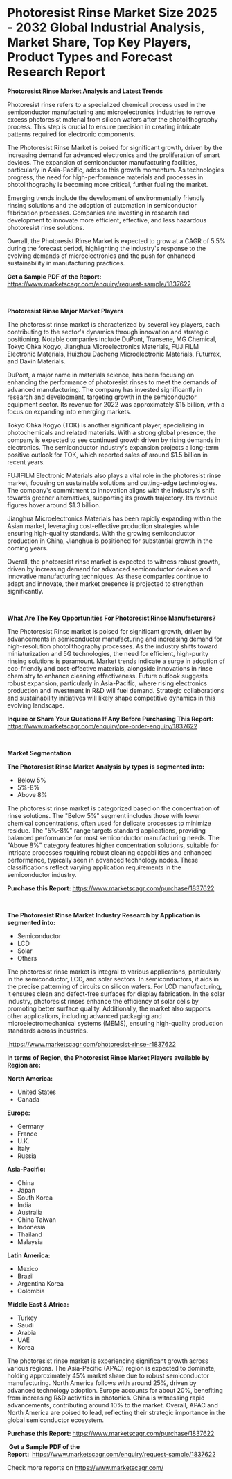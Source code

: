<p><h1>Photoresist Rinse Market Size 2025 - 2032 Global Industrial Analysis, Market Share, Top Key Players, Product Types and Forecast Research Report</h1></p><p><strong>Photoresist Rinse Market Analysis and Latest Trends</strong></p>
<p><p>Photoresist rinse refers to a specialized chemical process used in the semiconductor manufacturing and microelectronics industries to remove excess photoresist material from silicon wafers after the photolithography process. This step is crucial to ensure precision in creating intricate patterns required for electronic components.</p><p>The Photoresist Rinse Market is poised for significant growth, driven by the increasing demand for advanced electronics and the proliferation of smart devices. The expansion of semiconductor manufacturing facilities, particularly in Asia-Pacific, adds to this growth momentum. As technologies progress, the need for high-performance materials and processes in photolithography is becoming more critical, further fueling the market.</p><p>Emerging trends include the development of environmentally friendly rinsing solutions and the adoption of automation in semiconductor fabrication processes. Companies are investing in research and development to innovate more efficient, effective, and less hazardous photoresist rinse solutions.</p><p>Overall, the Photoresist Rinse Market is expected to grow at a CAGR of 5.5% during the forecast period, highlighting the industry's response to the evolving demands of microelectronics and the push for enhanced sustainability in manufacturing practices.</p></p>
<p><strong>Get a Sample PDF of the Report:&nbsp;</strong> <a href="https://www.marketscagr.com/enquiry/request-sample/1837622?utm_campaign=2307&utm_medium=2&utm_source=Github&utm_content=ia&utm_term=02032025&utm_id=photoresist-rinse">https://www.marketscagr.com/enquiry/request-sample/1837622</a></p>
<p>&nbsp;</p>
<p><strong>Photoresist Rinse Major Market Players</strong></p>
<p><p>The photoresist rinse market is characterized by several key players, each contributing to the sector's dynamics through innovation and strategic positioning. Notable companies include DuPont, Transene, MG Chemical, Tokyo Ohka Kogyo, Jianghua Microelectronics Materials, FUJIFILM Electronic Materials, Huizhou Dacheng Microelectronic Materials, Futurrex, and Daxin Materials.</p><p>DuPont, a major name in materials science, has been focusing on enhancing the performance of photoresist rinses to meet the demands of advanced manufacturing. The company has invested significantly in research and development, targeting growth in the semiconductor equipment sector. Its revenue for 2022 was approximately $15 billion, with a focus on expanding into emerging markets.</p><p>Tokyo Ohka Kogyo (TOK) is another significant player, specializing in photochemicals and related materials. With a strong global presence, the company is expected to see continued growth driven by rising demands in electronics. The semiconductor industry's expansion projects a long-term positive outlook for TOK, which reported sales of around $1.5 billion in recent years.</p><p>FUJIFILM Electronic Materials also plays a vital role in the photoresist rinse market, focusing on sustainable solutions and cutting-edge technologies. The company's commitment to innovation aligns with the industry's shift towards greener alternatives, supporting its growth trajectory. Its revenue figures hover around $1.3 billion.</p><p>Jianghua Microelectronics Materials has been rapidly expanding within the Asian market, leveraging cost-effective production strategies while ensuring high-quality standards. With the growing semiconductor production in China, Jianghua is positioned for substantial growth in the coming years.</p><p>Overall, the photoresist rinse market is expected to witness robust growth, driven by increasing demand for advanced semiconductor devices and innovative manufacturing techniques. As these companies continue to adapt and innovate, their market presence is projected to strengthen significantly.</p></p>
<p>&nbsp;</p>
<p><strong>What Are The Key Opportunities For Photoresist Rinse Manufacturers?</strong></p>
<p><p>The Photoresist Rinse market is poised for significant growth, driven by advancements in semiconductor manufacturing and increasing demand for high-resolution photolithography processes. As the industry shifts toward miniaturization and 5G technologies, the need for efficient, high-purity rinsing solutions is paramount. Market trends indicate a surge in adoption of eco-friendly and cost-effective materials, alongside innovations in rinse chemistry to enhance cleaning effectiveness. Future outlook suggests robust expansion, particularly in Asia-Pacific, where rising electronics production and investment in R&D will fuel demand. Strategic collaborations and sustainability initiatives will likely shape competitive dynamics in this evolving landscape.</p></p>
<p><strong>Inquire or Share Your Questions If Any Before Purchasing This Report:</strong> <a href="https://www.marketscagr.com/enquiry/pre-order-enquiry/1837622?utm_campaign=2307&utm_medium=2&utm_source=Github&utm_content=ia&utm_term=02032025&utm_id=photoresist-rinse">https://www.marketscagr.com/enquiry/pre-order-enquiry/1837622</a></p>
<p>&nbsp;</p>
<p><strong>Market Segmentation</strong></p>
<p><strong>The Photoresist Rinse Market Analysis by types is segmented into:</strong></p>
<p><ul><li>Below 5%</li><li>5%-8%</li><li>Above 8%</li></ul></p>
<p><p>The photoresist rinse market is categorized based on the concentration of rinse solutions. The "Below 5%" segment includes those with lower chemical concentrations, often used for delicate processes to minimize residue. The "5%-8%" range targets standard applications, providing balanced performance for most semiconductor manufacturing needs. The "Above 8%" category features higher concentration solutions, suitable for intricate processes requiring robust cleaning capabilities and enhanced performance, typically seen in advanced technology nodes. These classifications reflect varying application requirements in the semiconductor industry.</p></p>
<p><strong>Purchase this Report:&nbsp;</strong><a href="https://www.marketscagr.com/purchase/1837622?utm_campaign=2307&utm_medium=2&utm_source=Github&utm_content=ia&utm_term=02032025&utm_id=photoresist-rinse">https://www.marketscagr.com/purchase/1837622</a></p>
<p>&nbsp;</p>
<p><strong>The Photoresist Rinse Market Industry Research by Application is segmented into:</strong></p>
<p><ul><li>Semiconductor</li><li>LCD</li><li>Solar</li><li>Others</li></ul></p>
<p><p>The photoresist rinse market is integral to various applications, particularly in the semiconductor, LCD, and solar sectors. In semiconductors, it aids in the precise patterning of circuits on silicon wafers. For LCD manufacturing, it ensures clean and defect-free surfaces for display fabrication. In the solar industry, photoresist rinses enhance the efficiency of solar cells by promoting better surface quality. Additionally, the market also supports other applications, including advanced packaging and microelectromechanical systems (MEMS), ensuring high-quality production standards across industries.</p></p>
<p><a href="https://www.marketscagr.com/photoresist-rinse-r1837622?utm_campaign=2307&utm_medium=2&utm_source=Github&utm_content=ia&utm_term=02032025&utm_id=photoresist-rinse">&nbsp;https://www.marketscagr.com/photoresist-rinse-r1837622</a></p>
<p><strong>In terms of Region, the Photoresist Rinse Market Players available by Region are:</strong></p>
<p>
    <p> <strong> North America: </strong>
        <ul>
            <li>United States</li>
            <li>Canada</li>
        </ul>
        </p> 
    <p> <strong> Europe: </strong>
        <ul>
            <li>Germany</li>
            <li>France</li>
            <li>U.K.</li>
            <li>Italy</li>
            <li>Russia</li>
        </ul>
        </p> 
    <p> <strong> Asia-Pacific: </strong>
        <ul>
            <li>China</li>
            <li>Japan</li>
            <li>South Korea</li>
            <li>India</li>
            <li>Australia</li>
            <li>China Taiwan</li>
            <li>Indonesia</li>
            <li>Thailand</li>
            <li>Malaysia</li>
        </ul>
        </p> 
    <p> <strong> Latin America: </strong>
        <ul>
            <li>Mexico</li>
            <li>Brazil</li>
            <li>Argentina Korea</li>
            <li>Colombia</li>
        </ul>
        </p> 
    <p> <strong> Middle East & Africa: </strong>
        <ul>
            <li>Turkey</li>
            <li>Saudi</li>
            <li>Arabia</li>
            <li>UAE</li>
            <li>Korea</li>
        </ul>
    </p>
    </p>
<p><p>The photoresist rinse market is experiencing significant growth across various regions. The Asia-Pacific (APAC) region is expected to dominate, holding approximately 45% market share due to robust semiconductor manufacturing. North America follows with around 25%, driven by advanced technology adoption. Europe accounts for about 20%, benefiting from increasing R&D activities in photonics. China is witnessing rapid advancements, contributing around 10% to the market. Overall, APAC and North America are poised to lead, reflecting their strategic importance in the global semiconductor ecosystem.</p></p>
<p><strong>Purchase this Report: </strong><a href="https://www.marketscagr.com/purchase/1837622?utm_campaign=2307&utm_medium=2&utm_source=Github&utm_content=ia&utm_term=02032025&utm_id=photoresist-rinse">https://www.marketscagr.com/purchase/1837622</a></p>
<p>&nbsp;<strong>Get a Sample PDF of the Report:&nbsp;&nbsp;</strong><a href="https://www.marketscagr.com/enquiry/request-sample/1837622?utm_campaign=2307&utm_medium=2&utm_source=Github&utm_content=ia&utm_term=02032025&utm_id=photoresist-rinse">https://www.marketscagr.com/enquiry/request-sample/1837622</a></p>
<p><strong></strong></p>
<p>Check more reports on <a href="https://www.marketscagr.com/?utm_campaign=2307&utm_medium=2&utm_source=Github&utm_content=ia&utm_term=02032025&utm_id=photoresist-rinse">https://www.marketscagr.com/</a></p>